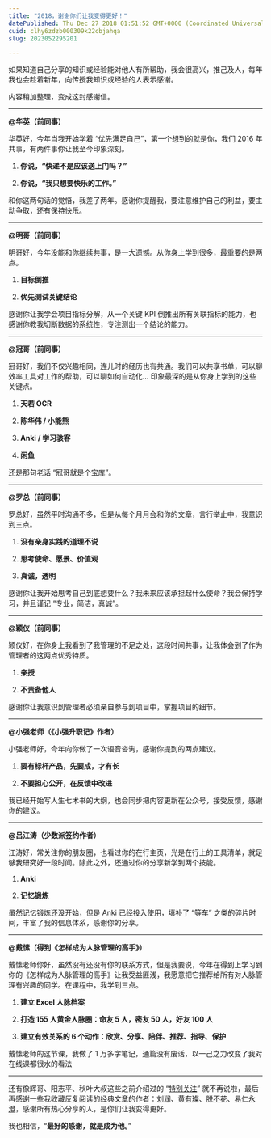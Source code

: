 ```yaml
---
title: "2018，谢谢你们让我变得更好！"
datePublished: Thu Dec 27 2018 01:51:52 GMT+0000 (Coordinated Universal Time)
cuid: clhy6zdzb000309k22cbjahqa
slug: 2023052295201

---
```


如果知道自己分享的知识或经验能对他人有所帮助，我会很高兴，推己及人，每年我也会趁着新年，向传授我知识或经验的人表示感谢。

内容稍加整理，变成这封感谢信。

---

**@华英（前同事）**

华英好，今年当我开始学着 “优先满足自己”，第一个想到的就是你，我们 2016 年共事，有两件事你让我至今印象深刻。

1. **你说，“快递不是应该送上门吗？”**
    
2. **你说，“我只想要快乐的工作。”**
    

和你这两句话的觉悟，我差了两年。感谢你提醒我，要注意维护自己的利益，要主动争取，还有保持快乐。

---

**@明哥（前同事）**

明哥好，今年没能和你继续共事，是一大遗憾。从你身上学到很多，最重要的是两点。

1. **目标倒推**
    
2. **优先测试关键结论**
    

感谢你让我学会项目指标分解，从一个关键 KPI 倒推出所有关联指标的能力，也感谢你教我切断数据的系统性，专注测出一个结论的能力。

---

**@冠哥（前同事）**

冠哥好，我们不仅兴趣相同，连儿时的经历也有共通。我们可以共享书单，可以聊效率工具对工作的帮助，可以聊如何自动化... 印象最深的是从你身上学到的这些关键点。

1. **天若 OCR**
    
2. **陈华伟 / 小能熊**
    
3. **Anki / 学习骇客**
    
4. **闲鱼**
    

还是那句老话 “冠哥就是个宝库”。

---

**@罗总（前同事）**

罗总好，虽然平时沟通不多，但是从每个月月会和你的文章，言行举止中，我意识到三点。

1. **没有亲身实践的道理不说**
    
2. **思考使命、愿景、价值观**
    
3. **真诚，透明**
    

感谢你让我开始思考自己到底想要什么？我未来应该承担起什么使命？我会保持学习，并且谨记 “专业，简洁，真诚”。

---

**@颖仪（前同事）**

颖仪好，在你身上我看到了我管理的不足之处，这段时间共事，让我体会到了作为管理者的这两点优秀特质。

1. **亲授**
    
2. **不责备他人**
    

感谢你让我意识到管理者必须亲自参与到项目中，掌握项目的细节。

---

**@小强老师（《小强升职记》作者）**

小强老师好，今年向你做了一次语音咨询，感谢你提到的两点建议。

1. **要有标杆产品，先要成，才有长**
    
2. **不要担心公开，在反馈中改进**
    

我已经开始写人生七术书的大纲，也会同步把内容更新在公众号，接受反馈，感谢你的建议。

---

**@吕江涛（少数派签约作者）**

江涛好，常关注你的朋友圈，也看过你的在行主页，光是在行上的工具清单，就足够我研究好一段时间。除此之外，还通过你的分享新学到两个技能。

1. **Anki**
    
2. **记忆锻炼**
    

虽然记忆锻炼还没开始，但是 Anki 已经投入使用，填补了 “等车” 之类的碎片时间，丰富了我的信息体系，感谢你的分享。

---

**@戴愫（得到《怎样成为人脉管理的高手》）**

戴愫老师你好，虽然没有还没有你的联系方式，但是我要说，今年在得到上学习到你的《怎样成为人脉管理的高手》让我受益匪浅，我愿意把它推荐给所有对人脉管理有兴趣的同学。在课程中，我学到三点。

1. **建立 Excel 人脉档案**
    
2. **打造 155 人黄金人脉圈：命友 5 人，密友 50 人，好友 100 人**
    
3. **建立有效关系的 6 个动作：欣赏、分享、陪伴、推荐、指导、保护**
    

戴愫老师的这节课，我做了 1 万多字笔记，通篇没有废话，以一己之力改变了我对在线课都很水的看法

---

还有像辉哥、阳志平、秋叶大叔这些之前介绍过的 “[特别关注](http://mp.weixin.qq.com/s?__biz=MzI3MzU5MDA1OQ==&mid=2247484513&idx=1&sn=41ae236338880ee35aafbbc2ae27c5c8&chksm=eb21b625dc563f336794474cd163c16eb733939ca3001524f75cde2e8e53c341b304b43ab618&scene=21#wechat_redirect)” 就不再说啦，最后再感谢一些我收藏[反复阅读](http://mp.weixin.qq.com/s?__biz=MzI3MzU5MDA1OQ==&mid=2247484501&idx=1&sn=2f89f4fe16c6e54e257d8c341a29a14a&chksm=eb21b611dc563f07f6ca110c562493f95b73b0198e474927ec808c4f3d65aa6db89d20077055&scene=21#wechat_redirect)的经典文章的作者：[刘润](https://mp.weixin.qq.com/s?__biz=MzIxNTAzNzU0Ng==&mid=2654600016&idx=1&sn=ddb6e6e6c50fd824ef0679ec087c90ff&chksm=8c533855bb24b143dca797ad96206a0d78bd2ff804f628bc1c54bd7e4da33cd30024f29ec5c2&mpshare=1&scene=21&srcid=0514D7FNgK39qFjKe5TJESkG#wechat_redirect)、[黄有璨](https://mp.weixin.qq.com/s?__biz=MzI2NTY4MDg1NA==&mid=2247487090&amp;idx=1&amp;sn=d3e97c07b30e829f6bf09675a239a5fb&source=41&scene=21#wechat_redirect)、[脱不花](https://mp.weixin.qq.com/s?__biz=MzAwNzEzNzU0Ng==&mid=2649586920&idx=1&sn=f005a1e540efff5634c881ec6dd02379&chksm=831b6c8db46ce59bac796560dae0803144f3670cc7226ed6bdbaaf6a82e0a0c15cf380f308d8&mpshare=1&scene=21&srcid=02179Fn6s2zbvcVbfGYf4mro#wechat_redirect)、[易仁永澄](https://mp.weixin.qq.com/s?__biz=MzIzOTY0OTA3OA==&mid=2247486880&idx=1&sn=3e887e516254c33e3a16de6e7d6eca5f&chksm=e927a5f9de502cef04cf107f91821f1e4d781bcffa5d6cd1c9e257bddd17b1382487a7e67940&mpshare=1&scene=21&srcid=1009Exin0u1gJRC1IP7cA1Fi#wechat_redirect)，感谢所有热心分享的人，是你们让我变得更好。

我也相信，“**最好的感谢，就是成为他。**”